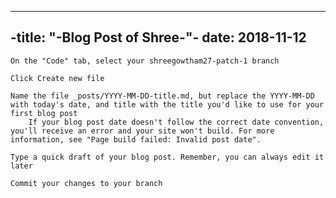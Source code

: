
---
-title: "-Blog Post of Shree-"-
date: 2018-11-12
---
    On the "Code" tab, select your shreegowtham27-patch-1 branch

    Click Create new file

    Name the file _posts/YYYY-MM-DD-title.md, but replace the YYYY-MM-DD with today's date, and title with the title you'd like to use for your first blog post
        If your blog post date doesn't follow the correct date convention, you'll receive an error and your site won't build. For more information, see "Page build failed: Invalid post date".

    Type a quick draft of your blog post. Remember, you can always edit it later

    Commit your changes to your branch


